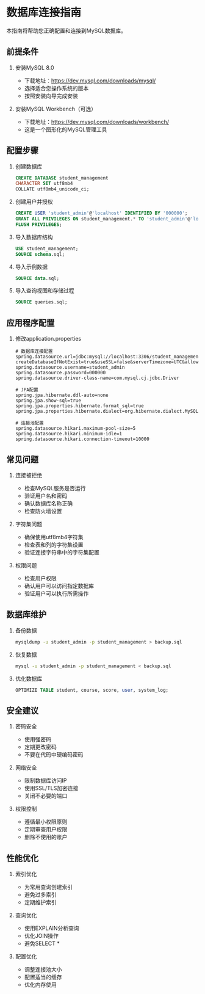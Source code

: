 # 数据库连接指南

本指南将帮助您正确配置和连接到MySQL数据库。

## 前提条件

1. 安装MySQL 8.0
   - 下载地址：https://dev.mysql.com/downloads/mysql/
   - 选择适合您操作系统的版本
   - 按照安装向导完成安装

2. 安装MySQL Workbench（可选）
   - 下载地址：https://dev.mysql.com/downloads/workbench/
   - 这是一个图形化的MySQL管理工具

## 配置步骤

1. 创建数据库
   ```sql
   CREATE DATABASE student_management
   CHARACTER SET utf8mb4
   COLLATE utf8mb4_unicode_ci;
   ```

2. 创建用户并授权
   ```sql
   CREATE USER 'student_admin'@'localhost' IDENTIFIED BY '000000';
   GRANT ALL PRIVILEGES ON student_management.* TO 'student_admin'@'localhost';
   FLUSH PRIVILEGES;
   ```

3. 导入数据库结构
   ```sql
   USE student_management;
   SOURCE schema.sql;
   ```

4. 导入示例数据
   ```sql
   SOURCE data.sql;
   ```

5. 导入查询视图和存储过程
   ```sql
   SOURCE queries.sql;
   ```

## 应用程序配置

1. 修改application.properties
   ```properties
   # 数据库连接配置
   spring.datasource.url=jdbc:mysql://localhost:3306/student_management?createDatabaseIfNotExist=true&useSSL=false&serverTimezone=UTC&allowPublicKeyRetrieval=true
   spring.datasource.username=student_admin
   spring.datasource.password=000000
   spring.datasource.driver-class-name=com.mysql.cj.jdbc.Driver
   
   # JPA配置
   spring.jpa.hibernate.ddl-auto=none
   spring.jpa.show-sql=true
   spring.jpa.properties.hibernate.format_sql=true
   spring.jpa.properties.hibernate.dialect=org.hibernate.dialect.MySQL8Dialect
   
   # 连接池配置
   spring.datasource.hikari.maximum-pool-size=5
   spring.datasource.hikari.minimum-idle=1
   spring.datasource.hikari.connection-timeout=10000
   ```

## 常见问题

1. 连接被拒绝
   - 检查MySQL服务是否运行
   - 验证用户名和密码
   - 确认数据库名称正确
   - 检查防火墙设置

2. 字符集问题
   - 确保使用utf8mb4字符集
   - 检查表和列的字符集设置
   - 验证连接字符串中的字符集配置

3. 权限问题
   - 检查用户权限
   - 确认用户可以访问指定数据库
   - 验证用户可以执行所需操作

## 数据库维护

1. 备份数据
   ```bash
   mysqldump -u student_admin -p student_management > backup.sql
   ```

2. 恢复数据
   ```bash
   mysql -u student_admin -p student_management < backup.sql
   ```

3. 优化数据库
   ```sql
   OPTIMIZE TABLE student, course, score, user, system_log;
   ```

## 安全建议

1. 密码安全
   - 使用强密码
   - 定期更改密码
   - 不要在代码中硬编码密码

2. 网络安全
   - 限制数据库访问IP
   - 使用SSL/TLS加密连接
   - 关闭不必要的端口

3. 权限控制
   - 遵循最小权限原则
   - 定期审查用户权限
   - 删除不使用的账户

## 性能优化

1. 索引优化
   - 为常用查询创建索引
   - 避免过多索引
   - 定期维护索引

2. 查询优化
   - 使用EXPLAIN分析查询
   - 优化JOIN操作
   - 避免SELECT *

3. 配置优化
   - 调整连接池大小
   - 配置适当的缓存
   - 优化内存使用 